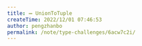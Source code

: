 ```yaml
---
title: ➖ UnionToTuple
createTime: 2022/12/01 07:46:53
author: pengzhanbo
permalink: /note/type-challenges/6acw7c2i/
---
```

